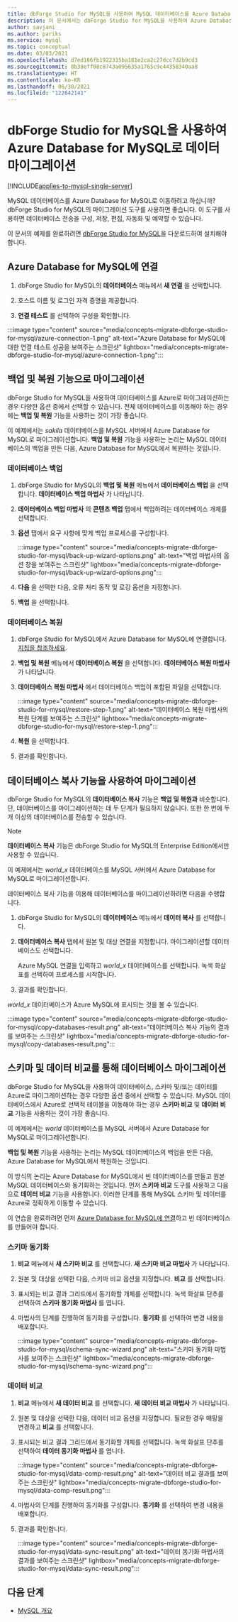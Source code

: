 ```yaml
---
title: dbForge Studio for MySQL을 사용하여 MySQL 데이터베이스를 Azure Database for MySQL로 마이그레이션
description: 이 문서에서는 dbForge Studio for MySQL을 사용하여 Azure Database for MySQL로 마이그레이션하는 방법을 보여줍니다.
author: savjani
ms.author: pariks
ms.service: mysql
ms.topic: conceptual
ms.date: 03/03/2021
ms.openlocfilehash: d7ed106fb1922315ba181e2ca2c27dcc7d2b9cd3
ms.sourcegitcommit: 8b38eff08c8743a095635a1765c9c44358340aa8
ms.translationtype: HT
ms.contentlocale: ko-KR
ms.lasthandoff: 06/30/2021
ms.locfileid: "122642141"
---
```

# <a name="migrate-data-to-azure-database-for-mysql-with-dbforge-studio-for-mysql"></a>dbForge Studio for MySQL을 사용하여 Azure Database for MySQL로 데이터 마이그레이션

[!INCLUDE[applies-to-mysql-single-server](includes/applies-to-mysql-single-server.md)]

MySQL 데이터베이스를 Azure Database for MySQL로 이동하려고 하십니까? dbForge Studio for MySQL의 마이그레이션 도구를 사용하면 좋습니다. 이 도구를 사용하면 데이터베이스 전송을 구성, 저장, 편집, 자동화 및 예약할 수 있습니다.

이 문서의 예제를 완료하려면 [dbForge Studio for MySQL](https://www.devart.com/dbforge/mysql/studio/)을 다운로드하여 설치해야 합니다.

## <a name="connect-to-azure-database-for-mysql"></a>Azure Database for MySQL에 연결

1. dbForge Studio for MySQL의 **데이터베이스** 메뉴에서 **새 연결** 을 선택합니다.

1. 호스트 이름 및 로그인 자격 증명을 제공합니다.

1. **연결 테스트** 를 선택하여 구성을 확인합니다.

:::image type="content" source="media/concepts-migrate-dbforge-studio-for-mysql/azure-connection-1.png" alt-text="Azure Database for MySQL에 대한 연결 테스트 성공을 보여주는 스크린샷" lightbox="media/concepts-migrate-dbforge-studio-for-mysql/azure-connection-1.png":::

## <a name="migrate-with-the-backup-and-restore-functionality"></a>백업 및 복원 기능으로 마이그레이션

dbForge Studio for MySQL을 사용하여 데이터베이스를 Azure로 마이그레이션하는 경우 다양한 옵션 중에서 선택할 수 있습니다. 전체 데이터베이스를 이동해야 하는 경우에는 **백업 및 복원** 기능을 사용하는 것이 가장 좋습니다.

이 예제에서는 *sakila* 데이터베이스를 MySQL 서버에서 Azure Database for MySQL로 마이그레이션합니다. **백업 및 복원** 기능을 사용하는 논리는 MySQL 데이터베이스의 백업을 만든 다음, Azure Database for MySQL에서 복원하는 것입니다.

### <a name="back-up-the-database"></a>데이터베이스 백업

1. dbForge Studio for MySQL의 **백업 및 복원** 메뉴에서 **데이터베이스 백업** 을 선택합니다. **데이터베이스 백업 마법사** 가 나타납니다.

1. **데이터베이스 백업 마법사** 의 **콘텐츠 백업** 탭에서 백업하려는 데이터베이스 개체를 선택합니다.

1. **옵션** 탭에서 요구 사항에 맞게 백업 프로세스를 구성합니다.

    :::image type="content" source="media/concepts-migrate-dbforge-studio-for-mysql/back-up-wizard-options.png" alt-text="백업 마법사의 옵션 창을 보여주는 스크린샷" lightbox="media/concepts-migrate-dbforge-studio-for-mysql/back-up-wizard-options.png":::

1. **다음** 을 선택한 다음, 오류 처리 동작 및 로깅 옵션을 지정합니다.

1. **백업** 을 선택합니다.

### <a name="restore-the-database"></a>데이터베이스 복원

1.  dbForge Studio for MySQL에서 Azure Database for MySQL에 연결합니다. [지침을 참조하세요](#connect-to-azure-database-for-mysql).

1. **백업 및 복원** 메뉴에서 **데이터베이스 복원** 을 선택합니다. **데이터베이스 복원 마법사** 가 나타납니다.

1. **데이터베이스 복원 마법사** 에서 데이터베이스 백업이 포함된 파일을 선택합니다.

    :::image type="content" source="media/concepts-migrate-dbforge-studio-for-mysql/restore-step-1.png" alt-text="데이터베이스 복원 마법사의 복원 단계를 보여주는 스크린샷" lightbox="media/concepts-migrate-dbforge-studio-for-mysql/restore-step-1.png":::

1. **복원** 을 선택합니다.

1. 결과를 확인합니다.

## <a name="migrate-with-the-copy-databases-functionality"></a>데이터베이스 복사 기능을 사용하여 마이그레이션

dbForge Studio for MySQL의 **데이터베이스 복사** 기능은 **백업 및 복원과** 비슷합니다. 단, 데이터베이스를 마이그레이션하는 데 두 단계가 필요하지 않습니다. 또한 한 번에 두 개 이상의 데이터베이스를 전송할 수 있습니다.

>[!NOTE]
> **데이터베이스 복사** 기능은 dbForge Studio for MySQL의 Enterprise Edition에서만 사용할 수 있습니다.

이 예제에서는 *world_x* 데이터베이스를 MySQL 서버에서 Azure Database for MySQL로 마이그레이션합니다.

데이터베이스 복사 기능을 이용해 데이터베이스를 마이그레이션하려면 다음을 수행합니다.

1. dbForge Studio for MySQL의 **데이터베이스** 메뉴에서 **데이터 복사** 를 선택합니다. 

1. **데이터베이스 복사** 탭에서 원본 및 대상 연결을 지정합니다. 마이그레이션할 데이터베이스도 선택합니다. 

   Azure MySQL 연결을 입력하고 *world_x* 데이터베이스를 선택합니다. 녹색 화살표를 선택하여 프로세스를 시작합니다.

1. 결과를 확인합니다.

*world_x* 데이터베이스가 Azure MySQL에 표시되는 것을 볼 수 있습니다.

:::image type="content" source="media/concepts-migrate-dbforge-studio-for-mysql/copy-databases-result.png" alt-text="데이터베이스 복사 기능의 결과를 보여주는 스크린샷" lightbox="media/concepts-migrate-dbforge-studio-for-mysql/copy-databases-result.png":::

## <a name="migrate-a-database-with-schema-and-data-comparison"></a>스키마 및 데이터 비교를 통해 데이터베이스 마이그레이션

dbForge Studio for MySQL을 사용하여 데이터베이스, 스키마 및/또는 데이터를 Azure로 마이그레이션하는 경우 다양한 옵션 중에서 선택할 수 있습니다. MySQL 데이터베이스에서 Azure로 선택적 테이블을 이동해야 하는 경우 **스키마 비교** 및 **데이터 비교** 기능을 사용하는 것이 가장 좋습니다.

이 예제에서는 *world* 데이터베이스를 MySQL 서버에서 Azure Database for MySQL로 마이그레이션합니다. 

**백업 및 복원** 기능을 사용하는 논리는 MySQL 데이터베이스의 백업을 만든 다음, Azure Database for MySQL에서 복원하는 것입니다.

이 방식의 논리는 Azure Database for MySQL에서 빈 데이터베이스를 만들고 원본 MySQL 데이터베이스와 동기화하는 것입니다. 먼저 **스키마 비교** 도구를 사용하고 다음으로 **데이터 비교** 기능을 사용합니다. 이러한 단계를 통해 MySQL 스키마 및 데이터를 Azure로 정확하게 이동할 수 있습니다.

이 연습을 완료하려면 먼저 [Azure Database for MySQL에 연결](#connect-to-azure-database-for-mysql)하고 빈 데이터베이스를 만들어야 합니다.

### <a name="schema-synchronization"></a>스키마 동기화

1. **비교** 메뉴에서 **새 스키마 비교** 를 선택합니다. **새 스키마 비교 마법사** 가 나타납니다.

1. 원본 및 대상을 선택한 다음, 스키마 비교 옵션을 지정합니다. **비교** 를 선택합니다.

1. 표시되는 비교 결과 그리드에서 동기화할 개체를 선택합니다. 녹색 화살표 단추를 선택하여 **스키마 동기화 마법사** 를 엽니다.

1. 마법사의 단계를 진행하여 동기화를 구성합니다. **동기화** 를 선택하여 변경 내용을 배포합니다.

    :::image type="content" source="media/concepts-migrate-dbforge-studio-for-mysql/schema-sync-wizard.png" alt-text="스키마 동기화 마법사를 보여주는 스크린샷" lightbox="media/concepts-migrate-dbforge-studio-for-mysql/schema-sync-wizard.png":::

### <a name="data-comparison"></a>데이터 비교

1. **비교** 메뉴에서 **새 데이터 비교** 를 선택합니다. **새 데이터 비교 마법사** 가 나타납니다.

1. 원본 및 대상을 선택한 다음, 데이터 비교 옵션을 지정합니다. 필요한 경우 매핑을 변경하고 **비교** 를 선택합니다.

1. 표시되는 비교 결과 그리드에서 동기화할 개체를 선택합니다. 녹색 화살표 단추를 선택하여 **데이터 동기화 마법사** 를 엽니다.

    :::image type="content" source="media/concepts-migrate-dbforge-studio-for-mysql/data-comp-result.png" alt-text="데이터 비교 결과를 보여주는 스크린샷" lightbox="media/concepts-migrate-dbforge-studio-for-mysql/data-comp-result.png":::

1. 마법사의 단계를 진행하여 동기화를 구성합니다. **동기화** 를 선택하여 변경 내용을 배포합니다.

1. 결과를 확인합니다.

    :::image type="content" source="media/concepts-migrate-dbforge-studio-for-mysql/data-sync-result.png" alt-text="데이터 동기화 마법사의 결과를 보여주는 스크린샷" lightbox="media/concepts-migrate-dbforge-studio-for-mysql/data-sync-result.png":::

## <a name="next-steps"></a>다음 단계
- [MySQL 개요](overview.md)
